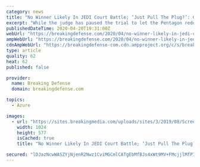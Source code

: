 ```yaml
---
category: news
title: "No Winner Likely In JEDI Court Battle; ‘Just Pull The Plug?’: Greenwalt"
excerpt: "While the judge has paused the trial to let the Pentagon redo part of the cloud computing competition, acquisition guru Bill Greenwalt warns any victory for either side will be “pyrrhic.”"
publishedDateTime: 2020-04-20T19:31:00Z
webUrl: "https://breakingdefense.com/2020/04/no-winner-likely-in-jedi-court-battle-just-pull-the-plug-greenwalt/"
ampWebUrl: "https://breakingdefense.com/2020/04/no-winner-likely-in-jedi-court-battle-just-pull-the-plug-greenwalt/amp/"
cdnAmpWebUrl: "https://breakingdefense-com.cdn.ampproject.org/c/s/breakingdefense.com/2020/04/no-winner-likely-in-jedi-court-battle-just-pull-the-plug-greenwalt/amp/"
type: article
quality: 62
heat: 62
published: false

provider:
  name: Breaking Defense
  domain: breakingdefense.com

topics:
  - Azure

images:
  - url: "https://sites.breakingmedia.com/uploads/sites/3/2019/08/Screen-Shot-2019-08-12-at-2.27.54-PM-1024x577.png"
    width: 1024
    height: 577
    isCached: true
    title: "No Winner Likely In JEDI Court Battle; ‘Just Pull The Plug?’: Greenwalt"

secured: "lDJazNcwWASZYjNjenR2Nwz1CviMGCmlCATgEbMfBJs4xWt9MV+FMcjjlMfPIIWaGNsUYGkQPfHqSA/6Mp3buv0BdCKTRVByU2EFIiNIstOlzK2SIBRAkzPGaN7xGQzTslM1qEjsXo/vYd3olv8rxjPt6/sj5P5N3CFdJOa1rXUiQN1UZ773vkHPV9lTz/wBZqhOZqc3lJ44BARp1W8HQcDMADjy91zInv7hOCWNoyaxf0GStv50uT5JtP1C/w1Up/tJl50jqN0fabBjGaRxYfaooPHGGc8m8SBygGTgERsV8D4WI4CCM+wjgEvGCSBzwJ5qnNEScqY244k6yMwzuS6CydtYUHbLMRHLDb+gRiSbmPmuINwa5D48Ovwu6xVqKmtlvxDrj8vFWSBVrzvDSsUHTjNj79ye92dSGjI4YD+HLHf+am/8TaasB/iZyM8kn1xPjaJE/nvGc9Q3ZLWiZAFG/xyd3fiomsitbE/U+bQ=;NxrXhDLpGleOxT6jezNvUg=="
---
```


